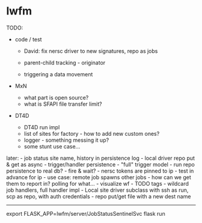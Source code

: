 # lwfm


TODO:

+ code / test
    - David: fix nersc driver to new signatures, repo as jobs

    - parent-child tracking - originator
    - triggering a data movement


+ MxN
    - what part is open source?
    - what is SFAPI file transfer limit?


+ DT4D
    - DT4D run impl
    - list of sites for factory - how to add new custom ones?
    - logger - something messing it up?
    - some stunt use case...


later:
    - job status site name, history in persistence log
    - local driver repo put & get as async
    - trigger/handler persistence
    - "full" trigger model
    - run repo persistence to real db?
    - fire & wait?
    - nersc tokens are pinned to ip - test in advance for ip
    - use case: remote job spawns other jobs - how can we get them to report in?  polling for what...
    - visualize wf
    - TODO tags
    - wildcard job handlers, full handler impl
    - Local site driver subclass with ssh as run, scp as repo, with auth credentials
    - repo put/get file with a new dest name


************************************************************************************************************************************

export FLASK_APP=lwfm/server/JobStatusSentinelSvc
flask run
